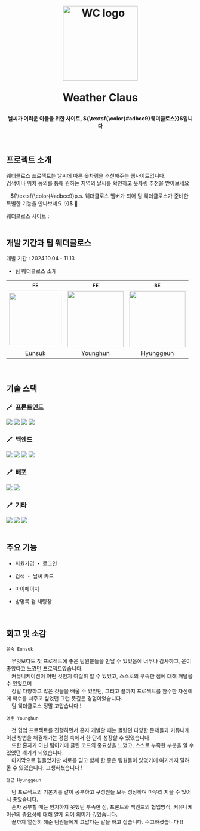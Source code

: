 <h1 align="center">
  <br>
  <img src="https://github.com/user-attachments/assets/d971e139-2f93-463b-8eba-e7fc7c5a71da" alt="WC logo" width="200">
  <p>
  <p>
  Weather Claus
  </p>
</h1>

<h4 align="center">날씨가 어려운 이들을 위한 사이트, ${\textsf{\color{#adbcc9}웨더클로스}}$입니다</h4>

<!-- 이미지 추가 예정 (gif 등) -->

<br/>

## 프로젝트 소개
웨더클로스 프로젝트는 날씨에 따른 옷차림을 추천해주는 웹사이트입니다. <br>
검색이나 위치 동의를 통해 원하는 지역의 날씨를 확인하고 옷차림 추천을 받아보세요 <p>
&ensp; ${\textsf{\color{#adbcc9}p.s. 웨더클로스 멤버가 되어 팀 웨더클로스가 준비한 특별한 기능을 만나보세요 !}}$ 🎁 <p>
웨더클로스 사이트 :
<br>
<br>
  
## 개발 기간과 팀 웨더클로스
개발 기간 : 2024.10.04 - 11.13 <br>
- 팀 웨더클로스 소개

<!-- | <img src="https://github.com/eunsuknoh.png" width="150"> | <img src="https://github.com/0Huns.png" width="150"> | <img src="https://github.com/HyungGeun94.png" width="150"> | -->
| `FE`  | `FE`  | `BE`  |
| :---: | :---: | :---: |
| <img src="https://github.com/user-attachments/assets/c1451f00-73f1-4db3-8f41-d84a73194ce0" width="140"> | <img src="https://github.com/user-attachments/assets/3df26c4d-1d57-4a05-bd05-a02c5fb5cc7c" width="150"> | <img src="https://github.com/user-attachments/assets/b4436be5-e6d7-4d2d-a724-3764122f2abb" width="150"> |
| [Eunsuk](https://github.com/eunsuknoh) | [Younghun](https://github.com/0Huns) | [Hyunggeun](https://github.com/HyungGeun94) |
<br>

## 기술 스택
### 🪄&ensp;프론트엔드 
<div> 
  <img src="https://img.shields.io/badge/react-20232a.svg?style=for-the-badge&logo=react&logoColor=61DAFB" />
  <img src="https://img.shields.io/badge/styled--components-DB7093?style=for-the-badge&logo=styled-components&logoColor=white" />
  <img src="https://img.shields.io/badge/recoil-3578E5?style=for-the-badge&logo=Recoil&logoColor=white">
  <img src="https://img.shields.io/badge/react--query-FF4154?style=for-the-badge&logo=react-query&logoColor=white">
</div>

### 🪄&ensp;백엔드
<div>
  <img src="https://img.shields.io/badge/java-%23ED8B00.svg?style=for-the-badge&logo=openjdk&logoColor=white" />
  <img src="https://img.shields.io/badge/spring-%236DB33F.svg?style=for-the-badge&logo=spring&logoColor=white" />
  <img src="https://img.shields.io/badge/mysql-4479A1.svg?style=for-the-badge&logo=mysql&logoColor=white" />
  <img src="https://img.shields.io/badge/redis-%23DD0031.svg?style=for-the-badge&logo=redis&logoColor=white" />
</div>

### 🪄&ensp;배포
<div>
  <img src="https://img.shields.io/badge/netlify-%23000000.svg?style=for-the-badge&logo=netlify&logoColor=#00C7B7" />
  <img src="https://img.shields.io/badge/AWS-%23FF9900.svg?style=for-the-badge&logo=amazon-aws&logoColor=white" />
</div>
    
### 🪄&ensp;기타
<div>
  <img src="https://img.shields.io/badge/github-181717?style=for-the-badge&logo=github&logoColor=white" />
  <img src="https://img.shields.io/badge/discord-%235865F2.svg?style=for-the-badge&logo=discord&logoColor=white" />
  <img src="https://img.shields.io/badge/notion-%23000000.svg?style=for-the-badge&logo=notion&logoColor=white" />
</div>
<br>

## 주요 기능
- 회원가입 ・ 로그인 <br>
  
- 검색 ・ 날씨 카드 <br>
  
- 마이페이지 <br>
  
- 방명록 겸 채팅창 <br>

<br>

## 회고 및 소감

`은숙 Eunsuk` 

&emsp;무엇보다도 첫 프로젝트에 좋은 팀원분들을 만날 수 있었음에 너무나 감사하고, 운이 좋았다고 느꼈던 프로젝트였습니다. <br>
&emsp;커뮤니케이션이 어떤 것인지 여실히 알 수 있었고, 스스로의 부족한 점에 대해 깨달을 수 있었으며 <br>
&emsp;정말 다양하고 많은 것들을 배울 수 있었던, 그리고 끝까지 프로젝트를 완수한 자신에게 박수를 쳐주고 싶었던 그런 뜻깊은 경험이었습니다. <br>
&emsp;팀 웨더클로스 정말 고맙습니다 !


`영훈 Younghun` 

&emsp;첫 협업 프로젝트를 진행하면서 혼자 개발할 때는 몰랐던 다양한 문제들과 커뮤니케이션 방법을 해결해가는 경험 속에서 한 단계 성장할 수 있었습니다. <br>
&emsp;또한 혼자가 아닌 팀이기에 클린 코드의 중요성을 느꼈고, 스스로 부족한 부분을 알 수 있었던 계기가 되었습니다. <br>
&emsp;마지막으로 힘들었지만 서로를 믿고 함께 한 좋은 팀원들이 있었기에 여기까지 달려올 수 있었습니다. 고생하셨습니다 !     

`형근 Hyunggeun` 

&emsp;팀 프로젝트의 기본기를 같이 공부하고 구성원들 모두 성장하며 마무리 지을 수 있어서 좋았습니다. <br> 
&emsp;혼자 공부할 때는 인지하지 못했던 부족한 점, 프론트와 백엔드의 협업방식, 커뮤니케이션의 중요성에 대해 알게 되어 의미가 깊었습니다. <br>
&emsp;끝까지 열심히 해준 팀원들에게 고맙다는 말을 하고 싶습니다. 수고하셨습니다 !!

